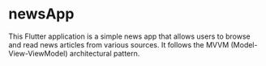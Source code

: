 # newsApp
This Flutter application is a simple news app that allows users to browse and read news articles from various sources. It follows the MVVM (Model-View-ViewModel) architectural pattern.
